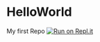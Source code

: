 # HelloWorld
My first Repo
[![Run on Repl.it](https://repl.it/badge/github/gitGood6969/HelloWorld)](https://repl.it/github/gitGood6969/HelloWorld)